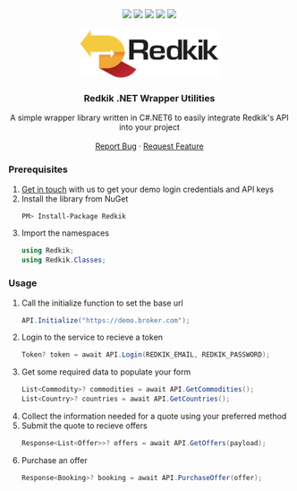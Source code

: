 <div align="center">
  <img src="https://img.shields.io/github/contributors/redkik/dotnet-redkik.svg?style=for-the-badge" />
  <img src="https://img.shields.io/github/stars/redkik/dotnet-redkik.svg?style=for-the-badge" />
  <a href="https://github.com/redkik/dotnet-redkik/issues"><img src="https://img.shields.io/github/issues/redkik/dotnet-redkik.svg?style=for-the-badge" /></a>
  <a href="https://github.com/redkik/dotnet-redkik/blob/main/LICENSE.txt"><img src="https://img.shields.io/github/license/redkik/dotnet-redkik?style=for-the-badge" /></a>
  <a href="https://www.nuget.org/packages/Redkik/"><img src="https://img.shields.io/nuget/v/Redkik?style=for-the-badge" /></a>
</div>

<br />
<div align="center">
  <a href="https://github.com/redkik/dotnet-redkik">
    <img src="redkik-logo.png" alt="Logo" width="250" height="87">
  </a>

  <h3 align="center">Redkik .NET Wrapper Utilities</h3>

  <p align="center">
    A simple wrapper library written in C#.NET6 to easily integrate Redkik's API into your project
    <br />
    <br />
    <a href="https://github.com/redkik/dotnet-redkik/issues">Report Bug</a>
    ·
    <a href="https://github.com/redkik/dotnet-redkik/issues">Request Feature</a>
  </p>
</div>

### Prerequisites

1. [Get in touch](https://www.redkik.com/schedule-a-demo/) with us to get your demo login credentials and API keys
2. Install the library from NuGet
   ```sh
   PM> Install-Package Redkik
   ```
3. Import the namespaces
   ```c#
   using Redkik;
   using Redkik.Classes;
   ```

### Usage

1. Call the initialize function to set the base url
   ```c#
   API.Initialize("https://demo.broker.com");
   ```
2. Login to the service to recieve a token
   ```c#
   Token? token = await API.Login(REDKIK_EMAIL, REDKIK_PASSWORD);
   ```
3. Get some required data to populate your form
   ```c#
   List<Commodity>? commodities = await API.GetCommodities();
   List<Country>? countries = await API.GetCountries();
   ```
4. Collect the information needed for a quote using your preferred method
5. Submit the quote to recieve offers
   ```c#
   Response<List<Offer>>? offers = await API.GetOffers(payload);
   ```
6. Purchase an offer
   ```c#
   Response<Booking>? booking = await API.PurchaseOffer(offer);
   ```
